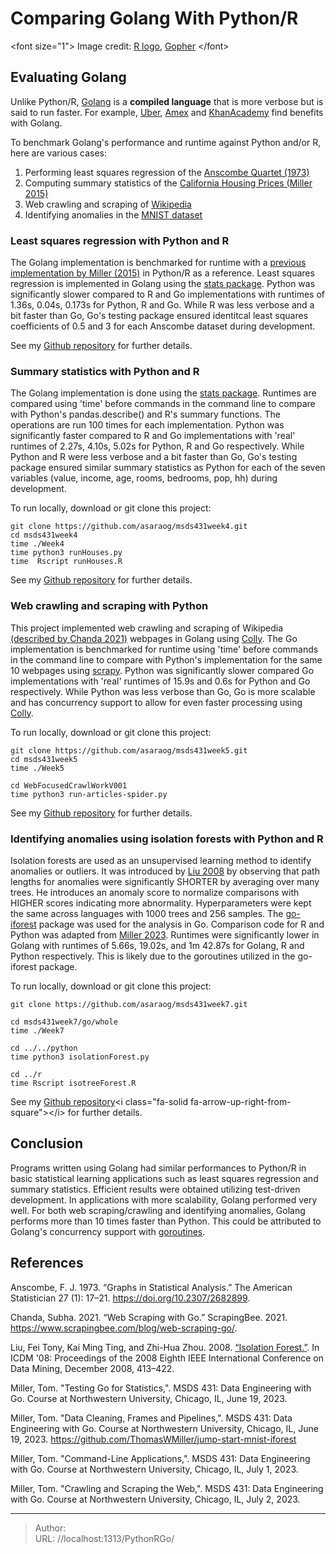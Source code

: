 # Comparing Golang With Python/R

&lt;font size=&#34;1&#34;&gt; Image credit: [R logo](https://www.r-project.org/logo/), [Gopher](https://go.dev/doc/gopher/README) &lt;/font&gt;

## Evaluating Golang

Unlike Python/R, [Golang](https://go.dev/) is a **compiled language** that is more verbose but is said to run faster. For example, [Uber](https://github.com/uber-go/guide), [Amex](https://go.dev/solutions/americanexpress) and [KhanAcademy](https://blog.khanacademy.org/half-a-million-lines-of-go/) find benefits with Golang. 

To benchmark Golang&#39;s performance and runtime against Python and/or R, here are various cases:

1. Performing least squares regression of the [Anscombe Quartet (1973)](https://www.sjsu.edu/faculty/gerstman/StatPrimer/anscombe1973.pdf)
2. Computing summary statistics of the [California Housing Prices (Miller 2015)](https://github.com/mtpa/mtpa/tree/master/MTPA_Chapter_10)
3. Web crawling and scraping of [Wikipedia](https://en.wikipedia.org/)
4. Identifying anomalies in the [MNIST dataset](http://yann.lecun.com/exdb/mnist/)

### Least squares regression with Python and R
The Golang implementation is benchmarked for runtime with a [previous implementation by Miller (2015)](https://github.com/mtpa/mtpa/tree/master/MTPA_Chapter_1) in Python/R as a reference. Least squares regression is implemented in Golang using the [stats package](https://github.com/montanaflynn/stats). Python was significantly slower compared to R and Go implementations with runtimes of 1.36s, 0.04s, 0.173s for Python, R and Go. While R was less verbose and a bit faster than Go, Go&#39;s testing package ensured identitcal least squares coefficients of 0.5 and 3 for each Anscombe dataset during development.

See my [Github repository](https://github.com/asaraog/msds431week2) for further details.

### Summary statistics with Python and R

The Golang implementation is done using the [stats package](https://github.com/montanaflynn/stats). Runtimes are compared using &#39;time&#39; before commands in the command line to compare with Python&#39;s pandas.describe() and R&#39;s summary functions. The operations are run 100 times for each implementation. Python was significantly faster compared to R and Go implementations with &#39;real&#39; runtimes of 2.27s, 4.10s, 5.02s for Python, R and Go respectively. While Python and R were less verbose and a bit faster than Go, Go&#39;s testing package ensured similar summary statistics as Python for each of the seven variables (value, income, age, rooms, bedrooms, pop, hh) during development.

To run locally, download or git clone this project:
```
git clone https://github.com/asaraog/msds431week4.git
cd msds431week4
time ./Week4
time python3 runHouses.py 
time  Rscript runHouses.R
```

See my [Github repository](https://github.com/asaraog/msds431week4) for further details.

### Web crawling and scraping with Python
This project implemented web crawling and scraping of Wikipedia [(described by Chanda 2021)](https://www.scrapingbee.com/blog/web-scraping-go/#building-a-basic-scraper) webpages in Golang using [Colly](https://go-colly.org/). The Go implementation is benchmarked for runtime using &#39;time&#39; before commands in the command line to compare with Python&#39;s implementation for the same 10 webpages using [scrapy](https://github.com/scrapy/scrapy). Python was significantly slower compared Go implementations with &#39;real&#39; runtimes of 15.9s and 0.6s for Python and Go respectively. While Python was less verbose than Go, Go is more scalable and has concurrency support to allow for even faster processing using [Colly](https://go-colly.org/docs/examples/parallel/).

To run locally, download or git clone this project:
```
git clone https://github.com/asaraog/msds431week5.git
cd msds431week5
time ./Week5

cd WebFocusedCrawlWorkV001
time python3 run-articles-spider.py
```

See my [Github repository](https://github.com/asaraog/msds431week5) for further details.

### Identifying anomalies using isolation forests with Python and R

Isolation forests are used as an unsupervised learning method to identify anomalies or outliers. It was introduced by [Liu 2008](https://cs.nju.edu.cn/zhouzh/zhouzh.files/publication/icdm08b.pdf) by observing that path lengths for anomalies were significantly SHORTER by averaging over many trees. He introduces an anomaly score to normalize comparisons with HIGHER scores indicating more abnormality. Hyperparameters were kept the same across languages with 1000 trees and 256 samples. The [go-iforest](https://github.com/e-XpertSolutions/go-iforest) package was used for the analysis in Go. Comparison code for R and Python was adapted from [Miller 2023](https://github.com/ThomasWMiller/jump-start-mnist-iforest).
Runtimes were significantly lower in Golang with runtimes of 5.66s, 19.02s, and 1m 42.87s for Golang, R and Python respectively. This is likely due to the goroutines utilized in the go-iforest package.

To run locally, download or git clone this project:
```
git clone https://github.com/asaraog/msds431week7.git

cd msds431week7/go/whole
time ./Week7

cd ../../python
time python3 isolationForest.py

cd ../r
time Rscript isotreeForest.R
```

See my [Github repository](https://github.com/asaraog/msds431week7)&lt;i class=&#34;fa-solid fa-arrow-up-right-from-square&#34;&gt;&lt;/i&gt; for further details.

## Conclusion

Programs written using Golang had similar performances to Python/R in basic statistical learning applications such as least squares regression and summary statistics. Efficient results were obtained utilizing test-driven development. In applications with more scalability, Golang performed very well. For both web scraping/crawling and identifying anomalies, Golang performs more than 10 times faster than Python. This could be attributed to Golang&#39;s concurrency support with [goroutines](/Goroutines).

## References

Anscombe, F. J. 1973. “Graphs in Statistical Analysis.” The American Statistician 27 (1): 17–21. https://doi.org/10.2307/2682899.

Chanda, Subha. 2021. “Web Scraping with Go.” ScrapingBee. 2021. https://www.scrapingbee.com/blog/web-scraping-go/. 

Liu, Fei Tony, Kai Ming Ting, and Zhi-Hua Zhou. 2008. [“Isolation Forest.”](https://cs.nju.edu.cn/zhouzh/zhouzh.files/publication/icdm08b.pdf). In ICDM &#39;08: Proceedings of the 2008 Eighth IEEE International Conference on Data Mining, December 2008, 413–422.

Miller, Tom. &#34;Testing Go for Statistics,&#34;. MSDS 431: Data Engineering with Go. Course at Northwestern University, Chicago, IL, June 19, 2023.

Miller, Tom. &#34;Data Cleaning, Frames and Pipelines,&#34;. MSDS 431: Data Engineering with Go. Course at Northwestern University, Chicago, IL, June 19, 2023. https://github.com/ThomasWMiller/jump-start-mnist-iforest

Miller, Tom. &#34;Command-Line Applications,&#34;. MSDS 431: Data Engineering with Go. Course at Northwestern University, Chicago, IL, July 1, 2023.

Miller, Tom. &#34;Crawling and Scraping the Web,&#34;. MSDS 431: Data Engineering with Go. Course at Northwestern University, Chicago, IL, July 2, 2023.




---

> Author:   
> URL: //localhost:1313/PythonRGo/  

